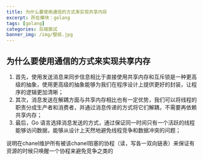 ```yaml
---
title: 为什么要使用通信的方式来实现共享内存
excerpt: 所在模块：golang
tags: [golang]
categories: 后端面试
banner_img: /img/壁纸.jpg
---
```


## 为什么要使用通信的方式来实现共享内存



1. 首先，使用发送消息来同步信息相比于直接使用共享内存和互斥锁是一种更高级的抽象，使用更高级的抽象能够为我们在程序设计上提供更好的封装，让程序的逻辑更加清晰；
2. 其次，消息发送在解耦方面与共享内存相比也有一定优势，我们可以将线程的职责分成生产者和消费者，并通过消息传递的方式将它们解耦，不需要再依赖共享内存；
3. 最后，Go 语言选择消息发送的方式，通过保证同一时间只有一个活跃的线程能够访问数据，能够从设计上天然地避免线程竞争和数据冲突的问题；

说明在chanel维护所有被该chanel阻塞的协程（读，写各一双向链表）来保证有资源的时候只唤醒一个协程来避免竞争之类的
